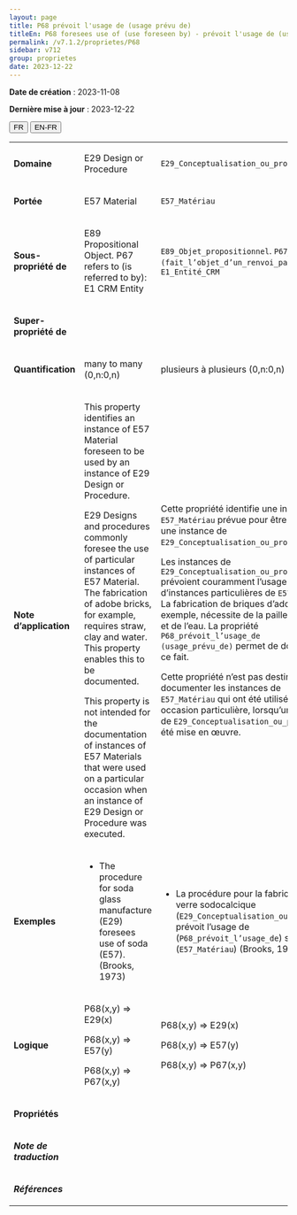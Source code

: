 ```yaml
---
layout: page
title: P68 prévoit l'usage de (usage prévu de)
titleEn: P68 foresees use of (use foreseen by) - prévoit l'usage de (usage prévu de)
permalink: /v7.1.2/proprietes/P68
sidebar: v712
group: proprietes
date: 2023-12-22
---
```


**Date de création** : 2023-11-08

**Dernière mise à jour** : 2023-12-22

<div class="lang-buttons">
 <button id="fr" class="activate">FR</button>
 <button id="en-fr">EN-FR</button>
</div>

<table>
<tbody>
<tr>
<td><p><strong>Domaine</strong></p></td>
<td class="en">
<p>E29 Design or Procedure</p>
</td>
<td>
<p><code class="language-plaintext highlighter-rouge">E29_Conceptualisation_ou_procédure</code></p>
</td>
</tr>
<tr>
<td><p><strong>Portée</strong></p></td>
<td class="en">
<p>E57 Material</p>
</td>
<td>
<p><code class="language-plaintext highlighter-rouge">E57_Matériau</code></p>
</td>
</tr>
<tr>
<td><p><strong>Sous-propriété de</strong></p></td>
<td class="en">
<p>E89 Propositional Object. P67 refers to (is referred to by): E1 CRM Entity</p>
</td>
<td>
<p><code class="language-plaintext highlighter-rouge">E89_Objet_propositionnel</code>. <code class="language-plaintext highlighter-rouge">P67_renvoie_à (fait_l’objet_d’un_renvoi_par)</code> : <code class="language-plaintext highlighter-rouge">E1_Entité_CRM</code></p>
</td>
</tr>
<tr>
<td><p><strong>Super-propriété de</strong></p></td>
<td class="en">
</td>
<td>
</td>
</tr>
<tr>
<td><p><strong>Quantification</strong></p></td>
<td class="en">
<p>many to many (0,n:0,n)</p>
</td>
<td>
<p>plusieurs à plusieurs (0,n:0,n)</p>
</td>
</tr>
<tr>
<td><p><strong>Note d’application</strong></p></td>
<td class="en">
<p>This property identifies an instance of E57 Material foreseen to be used by an instance of E29 Design or Procedure.</p>
<p>E29 Designs and procedures commonly foresee the use of particular instances of E57 Material. The fabrication of adobe bricks, for example, requires straw, clay and water. This property enables this to be documented.</p>
<p>This property is not intended for the documentation of instances of E57 Materials that were used on a particular occasion when an instance of E29 Design or Procedure was executed.</p>
</td>
<td>
<p>Cette propriété identifie une instance de <code class="language-plaintext highlighter-rouge">E57_Matériau</code> prévue pour être utilisée par une instance de <code class="language-plaintext highlighter-rouge">E29_Conceptualisation_ou_procédure</code>.</p>
<p>Les instances de <code class="language-plaintext highlighter-rouge">E29_Conceptualisation_ou_procédure</code> prévoient couramment l’usage d’instances particulières de <code class="language-plaintext highlighter-rouge">E57_Matériau</code>. La fabrication de briques d’adobe, par exemple, nécessite de la paille, de l’argile et de l’eau. La propriété <code class="language-plaintext highlighter-rouge">P68_prévoit_l’usage_de (usage_prévu_de)</code> permet de documenter ce fait.</p>
<p>Cette propriété n’est pas destinée à documenter les instances de <code class="language-plaintext highlighter-rouge">E57_Matériau</code> qui ont été utilisées à une occasion particulière, lorsqu’une instance de <code class="language-plaintext highlighter-rouge">E29_Conceptualisation_ou_procédure</code> a été mise en œuvre.</p>
</td>
</tr>
<tr>
<td><p><strong>Exemples</strong></p></td>
<td class="en">
<ul>
<li><p>The procedure for soda glass manufacture (E29) foresees use of soda (E57). (Brooks, 1973)</p>
</li>
</ul>
</td>
<td>
<ul>
<li><p>La procédure pour la fabrication du verre sodocalcique (<code class="language-plaintext highlighter-rouge">E29_Conceptualisation_ou_procédure</code>) prévoit l’usage de (<code class="language-plaintext highlighter-rouge">P68_prévoit_l’usage_de</code>) soude (<code class="language-plaintext highlighter-rouge">E57_Matériau</code>) (Brooks, 1973)</p>
</li>
</ul>
</td>
</tr>
<tr>
<td><p><strong>Logique</strong></p></td>
<td class="en">
<p>P68(x,y) ⇒ E29(x)</p>
<p>P68(x,y) ⇒ E57(y)</p>
<p>P68(x,y) ⇒ P67(x,y)</p>
</td>
<td>
<p>P68(x,y) ⇒ E29(x)</p>
<p>P68(x,y) ⇒ E57(y)</p>
<p>P68(x,y) ⇒ P67(x,y)</p>
</td>
</tr>
<tr>
<td><p><strong>Propriétés</strong></p></td>
<td class="en">
</td>
<td>
</td>
</tr>
<tr>
<td><p><strong><em>Note de traduction</em></strong></p></td>
<td colspan="2">
</td>
</tr>
<tr>
<td><p><strong><em>Références</em></strong></p></td>
<td colspan="2">
<p><em></em></p>
</td>
</tr>
</tbody>
</table>
